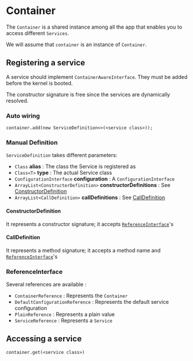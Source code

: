 # Container

The `Container` is a shared instance among all the app that enables you to access different `Services`.

We will assume that `container` is an instance of `Container`.

## Registering a service

A service should implement `ContainerAwareInterface`. They must be added before the kernel is booted.

The constructor signature is free since the services are dynamically resolved.

### Auto wiring

    container.add(new ServiceDefinition<>(<service class>));    

### Manual Definition

`ServiceDefinition` takes different parameters:

- `Class` **alias** : The class the Service is registered as
- `Class<T>` **type** : The actual Service class
- `ConfigurationInterface` **configuration** : A `ConfigurationInterface`
- `ArrayList<ConstructorDefinition>` **constructorDefinitions** : See [ConstructorDefinition](#constructordefinition)
- `ArrayList<CallDefinition>` **callDefinitions** : See [CallDefinition](#calldefinition)

#### ConstructorDefinition

It represents a constructor signature; it accepts [`ReferenceInterface`](#referenceinterface)'s

#### CallDefinition

It represents a method signature; it accepts a method name and [`ReferenceInterface`](#referenceinterface)'s

### ReferenceInterface

Several references are available :

- `ContainerReference` : Represents the `Container`
- `DefaultConfigurationReference` : Represents the default service configuration
- `PlainReference` : Represents a plain value
- `ServiceReference` : Represents a `Service`

    
## Accessing a service

    container.get(<service class>)

